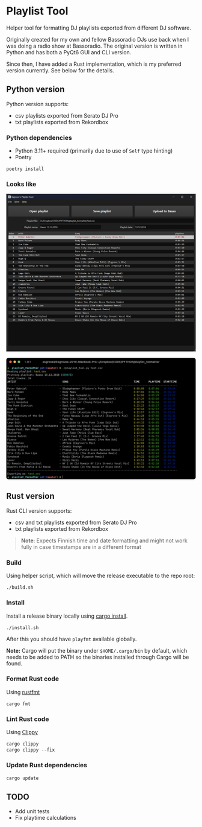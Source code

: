 # Playlist Tool

Helper tool for formatting DJ playlists exported from different DJ software.

Originally created for my own and fellow Bassoradio DJs use back when I was doing a radio show at Bassoradio.
The original version is written in Python and has both a PyQt6 GUI and CLI version.

Since then, I have added a Rust implementation, which is my preferred version currently.
See below for the details.

## Python version

Python version supports:

- csv playlists exported from Serato DJ Pro
- txt playlists exported from Rekordbox

### Python dependencies

- Python 3.11+ required (primarily due to use of `Self` type hinting)
- Poetry

```shell
poetry install
```

### Looks like

![gui](playlist_gui.png)

![cli](playlist_cli.png)

## Rust version

Rust CLI version supports:

- csv and txt playlists exported from Serato DJ Pro
- txt playlists exported from Rekordbox

> **Note**: Expects Finnish time and date formatting and might not work fully in case timestamps are in a different format

### Build

Using helper script, which will move the release executable to the repo root:

```shell
./build.sh
```

### Install

Install a release binary locally using [cargo install](https://doc.rust-lang.org/cargo/commands/cargo-install.html).

```shell
./install.sh
```

After this you should have `playfmt` available globally.

**Note:** Cargo will put the binary under `$HOME/.cargo/bin` by default,
which needs to be added to PATH so the binaries installed through Cargo will be found.

### Format Rust code

Using [rustfmt](https://github.com/rust-lang/rustfmt)

```shell
cargo fmt
```

### Lint Rust code

Using [Clippy](https://github.com/rust-lang/rust-clippy)

```shell
cargo clippy
cargo clippy --fix
```

### Update Rust dependencies

```shell
cargo update
```

## TODO

- Add unit tests
- Fix playtime calculations
